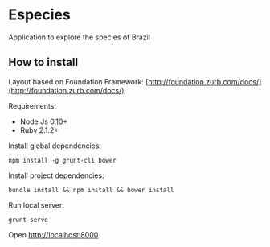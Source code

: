 # Especies
Application to explore the species of Brazil

## How to install

Layout based on Foundation Framework: [http://foundation.zurb.com/docs/](http://foundation.zurb.com/docs/)

Requirements:

* Node Js 0.10+
* Ruby 2.1.2+

Install global dependencies:

    npm install -g grunt-cli bower

Install project dependencies:
    
    bundle install && npm install && bower install

Run local server:

    grunt serve

Open [http://localhost:8000](http://localhost:8000)

